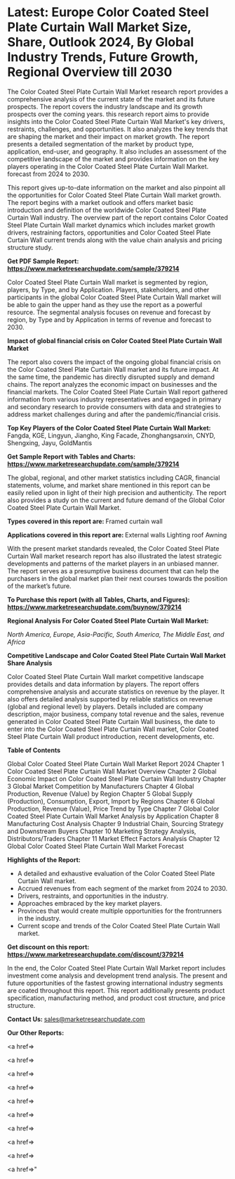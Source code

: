 # Latest: Europe Color Coated Steel Plate Curtain Wall Market Size, Share, Outlook 2024, By Global Industry Trends, Future Growth, Regional Overview till 2030

The Color Coated Steel Plate Curtain Wall Market research report provides a comprehensive analysis of the current state of the market and its future prospects. The report covers the industry landscape and its growth prospects over the coming years. this research report aims to provide insights into the Color Coated Steel Plate Curtain Wall Market's key drivers, restraints, challenges, and opportunities. It also analyzes the key trends that are shaping the market and their impact on market growth. The report presents a detailed segmentation of the market by product type, application, end-user, and geography. It also includes an assessment of the competitive landscape of the market and provides information on the key players operating in the Color Coated Steel Plate Curtain Wall Market. forecast from 2024 to 2030.

This report gives up-to-date information on the market and also pinpoint all the opportunities for Color Coated Steel Plate Curtain Wall market growth. The report begins with a market outlook and offers market basic introduction and definition of the worldwide Color Coated Steel Plate Curtain Wall industry. The overview part of the report contains Color Coated Steel Plate Curtain Wall market dynamics which includes market growth drivers, restraining factors, opportunities and Color Coated Steel Plate Curtain Wall current trends along with the value chain analysis and pricing structure study.

<strong><b>Get PDF Sample Report: <a href=https://www.marketresearchupdate.com/sample/379214>https://www.marketresearchupdate.com/sample/379214</a></b></strong>

Color Coated Steel Plate Curtain Wall market is segmented by region, players, by Type, and by Application. Players, stakeholders, and other participants in the global Color Coated Steel Plate Curtain Wall market will be able to gain the upper hand as they use the report as a powerful resource. The segmental analysis focuses on revenue and forecast by region, by Type and by Application in terms of revenue and forecast to 2030.

<strong><b>Impact of global financial crisis on Color Coated Steel Plate Curtain Wall Market</b></strong>

The report also covers the impact of the ongoing global financial crisis on the Color Coated Steel Plate Curtain Wall market and its future impact. At the same time, the pandemic has directly disrupted supply and demand chains. The report analyzes the economic impact on businesses and the financial markets. The Color Coated Steel Plate Curtain Wall report gathered information from various industry representatives and engaged in primary and secondary research to provide consumers with data and strategies to address market challenges during and after the pandemic/financial crisis.

<strong><b>Top Key Players of the Color Coated Steel Plate Curtain Wall Market:
</b></strong>Fangda, KGE, Lingyun, Jiangho, King Facade, Zhonghangsanxin, CNYD, Shengxing, Jayu, GoldMantis<strong><b>
</b></strong>

<strong><b>Get Sample Report with Tables and Charts: <a href=https://www.marketresearchupdate.com/sample/379214>https://www.marketresearchupdate.com/sample/379214</a></b></strong>

The global, regional, and other market statistics including CAGR, financial statements, volume, and market share mentioned in this report can be easily relied upon in light of their high precision and authenticity. The report also provides a study on the current and future demand of the Global Color Coated Steel Plate Curtain Wall Market.

<strong><b>Types covered in this report are:
</b></strong>Framed curtain wall<strong><b>
</b></strong>

<strong><b>Applications covered in this report are:
</b></strong>External walls
Lighting roof
Awning<strong><b>
</b></strong>

With the present market standards revealed, the Color Coated Steel Plate Curtain Wall market research report has also illustrated the latest strategic developments and patterns of the market players in an unbiased manner. The report serves as a presumptive business document that can help the purchasers in the global market plan their next courses towards the position of the market’s future.

<strong><b>To Purchase this report (with all Tables, Charts, and Figures): <a href=https://www.marketresearchupdate.com/buynow/379214>https://www.marketresearchupdate.com/buynow/379214</a></b></strong>

<strong><b>Regional Analysis For Color Coated Steel Plate Curtain Wall Market:</b></strong>

<em><i>North America, Europe, Asia-Pacific, South America, The Middle East, and Africa</i></em>

<strong><b>Competitive Landscape and Color Coated Steel Plate Curtain Wall Market Share Analysis</b></strong>

Color Coated Steel Plate Curtain Wall market competitive landscape provides details and data information by players. The report offers comprehensive analysis and accurate statistics on revenue by the player. It also offers detailed analysis supported by reliable statistics on revenue (global and regional level) by players. Details included are company description, major business, company total revenue and the sales, revenue generated in Color Coated Steel Plate Curtain Wall business, the date to enter into the Color Coated Steel Plate Curtain Wall market, Color Coated Steel Plate Curtain Wall product introduction, recent developments, etc.

<strong><b>Table of Contents</b></strong>

Global Color Coated Steel Plate Curtain Wall Market Report 2024
Chapter 1 Color Coated Steel Plate Curtain Wall Market Overview
Chapter 2 Global Economic Impact on Color Coated Steel Plate Curtain Wall Industry
Chapter 3 Global Market Competition by Manufacturers
Chapter 4 Global Production, Revenue (Value) by Region
Chapter 5 Global Supply (Production), Consumption, Export, Import by Regions
Chapter 6 Global Production, Revenue (Value), Price Trend by Type
Chapter 7 Global Color Coated Steel Plate Curtain Wall Market Analysis by Application
Chapter 8 Manufacturing Cost Analysis
Chapter 9 Industrial Chain, Sourcing Strategy and Downstream Buyers
Chapter 10 Marketing Strategy Analysis, Distributors/Traders
Chapter 11 Market Effect Factors Analysis
Chapter 12 Global Color Coated Steel Plate Curtain Wall Market Forecast

<strong><b>Highlights of the Report:</b></strong>

- A detailed and exhaustive evaluation of the Color Coated Steel Plate Curtain Wall market.
- Accrued revenues from each segment of the market from 2024 to 2030.
- Drivers, restraints, and opportunities in the industry.
- Approaches embraced by the key market players.
- Provinces that would create multiple opportunities for the frontrunners in the industry.
- Current scope and trends of the Color Coated Steel Plate Curtain Wall market.

<strong><b>Get discount on this report: <a href=https://www.marketresearchupdate.com/discount/379214>https://www.marketresearchupdate.com/discount/379214</a></b></strong>

In the end, the Color Coated Steel Plate Curtain Wall Market report includes investment come analysis and development trend analysis. The present and future opportunities of the fastest growing international industry segments are coated throughout this report. This report additionally presents product specification, manufacturing method, and product cost structure, and price structure.

<strong><b>Contact Us:
</b></strong>sales@marketresearchupdate.com

<strong>Our Other Reports:</strong>

<a href=></a>

<a href=></a>

<a href=></a>

<a href=></a>

<a href=></a>

<a href=></a>

<a href=></a>

<a href=></a>

<a href=></a>

<a href=></a>"
